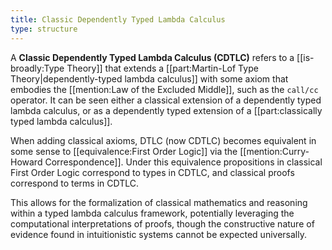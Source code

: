 ```yaml
---
title: Classic Dependently Typed Lambda Calculus
type: structure
---
```


A **Classic Dependently Typed Lambda Calculus (CDTLC)** refers to a [[is-broadly:Type Theory]] that extends a [[part:Martin-Lof Type Theory|dependently-typed lambda calculus]] with some axiom that embodies the [[mention:Law of the Excluded Middle]], such as the `call/cc` operator. It can be seen either a classical extension of a dependently typed lambda calculus, or as a dependently typed extension of a [[part:classically typed lambda calculus]].

When adding classical axioms, DTLC (now CDTLC) becomes equivalent in some sense to [[equivalence:First Order Logic]] via the [[mention:Curry-Howard Correspondence]]. Under this equivalence propositions in classical First Order Logic correspond to types in CDTLC, and classical proofs correspond to terms in CDTLC.

This allows for the formalization of classical mathematics and reasoning within a typed lambda calculus framework, potentially leveraging the computational interpretations of proofs, though the constructive nature of evidence found in intuitionistic systems cannot be expected universally.
